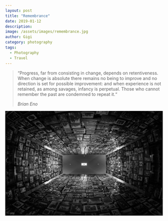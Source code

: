 ```yaml
---
layout: post
title: "Remembrance"
date: 2019-01-12
description:
image: /assets/images/remembrance.jpg
author: Gigi
category: photography
tags:
  - Photography
  - Travel
---
```


> “Progress, far from consisting in change, depends on retentiveness. When change is absolute there remains no being to improve and no direction is set for possible improvement: and when experience is not retained, as among savages, infancy is perpetual. Those who cannot remember the past are condemned to repeat it.“
>
> <cite>Brian Eno</cite>

![Remember the past](/assets/images/remembrance-tower.jpg#full)
